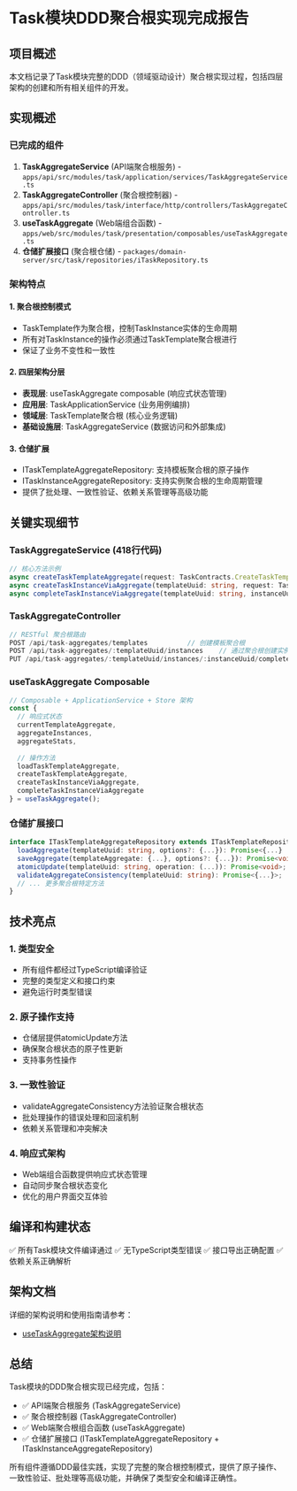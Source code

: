 # Task模块DDD聚合根实现完成报告

## 项目概述

本文档记录了Task模块完整的DDD（领域驱动设计）聚合根实现过程，包括四层架构的创建和所有相关组件的开发。

## 实现概述

### 已完成的组件

1. **TaskAggregateService** (API端聚合根服务) - `apps/api/src/modules/task/application/services/TaskAggregateService.ts`
2. **TaskAggregateController** (聚合根控制器) - `apps/api/src/modules/task/interface/http/controllers/TaskAggregateController.ts`
3. **useTaskAggregate** (Web端组合函数) - `apps/web/src/modules/task/presentation/composables/useTaskAggregate.ts`
4. **仓储扩展接口** (聚合根仓储) - `packages/domain-server/src/task/repositories/iTaskRepository.ts`

### 架构特点

#### 1. 聚合根控制模式
- TaskTemplate作为聚合根，控制TaskInstance实体的生命周期
- 所有对TaskInstance的操作必须通过TaskTemplate聚合根进行
- 保证了业务不变性和一致性

#### 2. 四层架构分层
- **表现层**: useTaskAggregate composable (响应式状态管理)
- **应用层**: TaskApplicationService (业务用例编排)
- **领域层**: TaskTemplate聚合根 (核心业务逻辑)
- **基础设施层**: TaskAggregateService (数据访问和外部集成)

#### 3. 仓储扩展
- ITaskTemplateAggregateRepository: 支持模板聚合根的原子操作
- ITaskInstanceAggregateRepository: 支持实例聚合根的生命周期管理
- 提供了批处理、一致性验证、依赖关系管理等高级功能

## 关键实现细节

### TaskAggregateService (418行代码)
```typescript
// 核心方法示例
async createTaskTemplateAggregate(request: TaskContracts.CreateTaskTemplateRequest): Promise<TaskContracts.TaskTemplateDTO>
async createTaskInstanceViaAggregate(templateUuid: string, request: TaskContracts.CreateTaskInstanceRequest): Promise<TaskContracts.TaskInstanceDTO>
async completeTaskInstanceViaAggregate(templateUuid: string, instanceUuid: string): Promise<TaskContracts.TaskInstanceDTO>
```

### TaskAggregateController
```typescript
// RESTful 聚合根路由
POST /api/task-aggregates/templates          // 创建模板聚合根
POST /api/task-aggregates/:templateUuid/instances    // 通过聚合根创建实例
PUT /api/task-aggregates/:templateUuid/instances/:instanceUuid/complete  // 通过聚合根完成实例
```

### useTaskAggregate Composable
```typescript
// Composable + ApplicationService + Store 架构
const {
  // 响应式状态
  currentTemplateAggregate,
  aggregateInstances,
  aggregateStats,
  
  // 操作方法
  loadTaskTemplateAggregate,
  createTaskTemplateAggregate,
  createTaskInstanceViaAggregate,
  completeTaskInstanceViaAggregate
} = useTaskAggregate();
```

### 仓储扩展接口
```typescript
interface ITaskTemplateAggregateRepository extends ITaskTemplateRepository {
  loadAggregate(templateUuid: string, options?: {...}): Promise<{...} | null>;
  saveAggregate(templateAggregate: {...}, options?: {...}): Promise<void>;
  atomicUpdate(templateUuid: string, operation: (...)): Promise<void>;
  validateAggregateConsistency(templateUuid: string): Promise<{...}>;
  // ... 更多聚合根特定方法
}
```

## 技术亮点

### 1. 类型安全
- 所有组件都经过TypeScript编译验证
- 完整的类型定义和接口约束
- 避免运行时类型错误

### 2. 原子操作支持
- 仓储层提供atomicUpdate方法
- 确保聚合根状态的原子性更新
- 支持事务性操作

### 3. 一致性验证
- validateAggregateConsistency方法验证聚合根状态
- 批处理操作的错误处理和回滚机制
- 依赖关系管理和冲突解决

### 4. 响应式架构
- Web端组合函数提供响应式状态管理
- 自动同步聚合根状态变化
- 优化的用户界面交互体验

## 编译和构建状态

✅ 所有Task模块文件编译通过
✅ 无TypeScript类型错误
✅ 接口导出正确配置
✅ 依赖关系正确解析

## 架构文档

详细的架构说明和使用指南请参考：
- [useTaskAggregate架构说明](../apps/web/src/modules/task/presentation/composables/useTaskAggregate-architecture.md)

## 总结

Task模块的DDD聚合根实现已经完成，包括：
- ✅ API端聚合根服务 (TaskAggregateService)
- ✅ 聚合根控制器 (TaskAggregateController)  
- ✅ Web端聚合根组合函数 (useTaskAggregate)
- ✅ 仓储扩展接口 (ITaskTemplateAggregateRepository + ITaskInstanceAggregateRepository)

所有组件遵循DDD最佳实践，实现了完整的聚合根控制模式，提供了原子操作、一致性验证、批处理等高级功能，并确保了类型安全和编译正确性。
